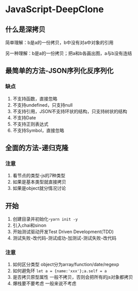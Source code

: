 # JavaScript-DeepClone
## 什么是深拷贝
简单理解：b是a的一份拷贝，b中没有对a中对象的引用

另一种理解：b是a的一份拷贝；把a和b各画出图，a与b没有连结

## 最简单的方法-JSON序列化反序列化
### 缺点
1. 不支持函数，直接忽略
2.  不支持undefined，只支持null
3.  不支持引用，JSON不支持环状的结构，只支持树状的结构
4.  不支持Date
5.  不支持正则表达式
6.  不支持Symbol，直接忽略

## 全面的方法-递归克隆
### 注意
1. 看节点的类型-js的7种类型
2. 如果是基本类型就直接拷贝
3. 如果是object就分情况讨论

## 开始
1. 创建目录并初始化-`yarn init -y`
2. 引入chai和sinon
3. 开始测试驱动开发Test Driven Development(TDD)
4. 测试失败-改代码-测试成功-加测试-测试失败-改代码

### 注意
1. 如何区分类型 object分为array/function/date/regexp
2. 如何避免环 `let a = {name:'xxx'};a.self = a`
3. 是否拷贝原型属性 一般不拷贝，否则会把所有的js对象都拷贝
4. 爆栈要不要考虑 一般来说不考虑
